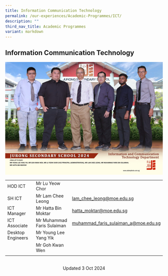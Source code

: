```yaml
---
title: Information Communication Technology
permalink: /our-experiences/Academic-Programmes/ICT/
description: ""
third_nav_title: Academic Programmes
variant: markdown
---
```

## Information Communication Technology

![ICT 2024](/images/information_and_communication_technology_department_2.jpg)


|  |  |  |
| -------- | -------- | -------- |
| HOD ICT   | Mr Lu Yeow Chor  |   |
| SH ICT    | Mr Lam Chee Leong     | [lam\_chee\_leong@moe.edu.sg](mailto:lam_chee_leong@moe.edu.sg)     |
| ICT Manager   | Mr Hatta Bin Moktar     | [hatta\_moktar@moe.edu.sg](mailto:hatta_moktar@moe.edu.sg)    |
|ICT Associate|Mr Muhammad Faris Sulaiman|muhammad_faris_sulaiman_a@moe.edu.sg|
| Desktop Engineers    | Mr Young Lee Yang Yik    |     |
|    | Mr Goh Kwan Wen    |     |
||||



<br>

<center> Updated 3 Oct 2024 </center>